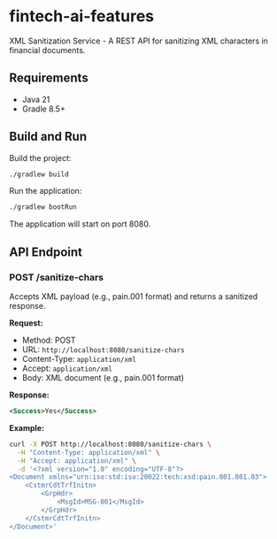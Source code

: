 # fintech-ai-features

XML Sanitization Service - A REST API for sanitizing XML characters in financial documents.

## Requirements

- Java 21
- Gradle 8.5+

## Build and Run

Build the project:
```bash
./gradlew build
```

Run the application:
```bash
./gradlew bootRun
```

The application will start on port 8080.

## API Endpoint

### POST /sanitize-chars

Accepts XML payload (e.g., pain.001 format) and returns a sanitized response.

**Request:**
- Method: POST
- URL: `http://localhost:8080/sanitize-chars`
- Content-Type: `application/xml`
- Accept: `application/xml`
- Body: XML document (e.g., pain.001 format)

**Response:**
```xml
<Success>Yes</Success>
```

**Example:**
```bash
curl -X POST http://localhost:8080/sanitize-chars \
  -H "Content-Type: application/xml" \
  -H "Accept: application/xml" \
  -d '<?xml version="1.0" encoding="UTF-8"?>
<Document xmlns="urn:iso:std:iso:20022:tech:xsd:pain.001.001.03">
    <CstmrCdtTrfInitn>
        <GrpHdr>
            <MsgId>MSG-001</MsgId>
        </GrpHdr>
    </CstmrCdtTrfInitn>
</Document>'
```